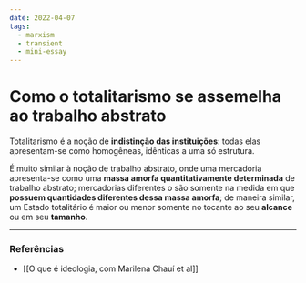```yaml
---
date: 2022-04-07
tags:
  - marxism
  - transient
  - mini-essay
---
```

# Como o totalitarismo se assemelha ao trabalho abstrato
Totalitarismo é a noção de **indistinção das instituições**: todas elas apresentam-se como homogêneas, idênticas a uma só estrutura.

É muito similar à noção de trabalho abstrato, onde uma mercadoria apresenta-se como uma **massa amorfa quantitativamente determinada** de trabalho abstrato; mercadorias diferentes o são somente na medida em que **possuem quantidades diferentes dessa massa amorfa**; de maneira similar, um Estado totalitário é maior ou menor somente no tocante ao seu **alcance** ou em seu **tamanho**. 

---
### Referências
- [[O que é ideologia, com Marilena Chauí et al]]